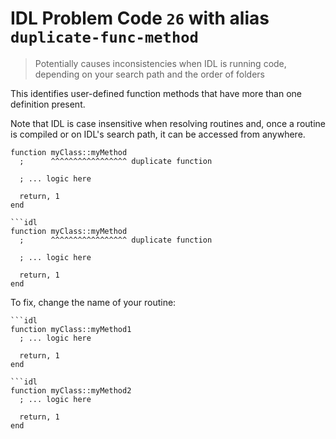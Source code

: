 # IDL Problem Code `26` with alias `duplicate-func-method`

> Potentially causes inconsistencies when IDL is running code, depending on your search path and the order of folders

This identifies user-defined function methods that have more than one definition present.

Note that IDL is case insensitive when resolving routines and, once a routine is compiled or on IDL's search path, it can be accessed from anywhere.

````idl
function myClass::myMethod
  ;      ^^^^^^^^^^^^^^^^^ duplicate function

  ; ... logic here

  return, 1
end

```idl
function myClass::myMethod
  ;      ^^^^^^^^^^^^^^^^^ duplicate function

  ; ... logic here

  return, 1
end
````

To fix, change the name of your routine:

````idl
```idl
function myClass::myMethod1
  ; ... logic here

  return, 1
end

```idl
function myClass::myMethod2
  ; ... logic here

  return, 1
end
````
